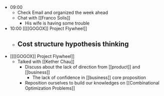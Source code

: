 - 09:00 
    - Check Email and organized the week ahead
    - Chat with [[Franco Solis]]
        - His wife is having some trouble
- 10:00 [[[[GOGOX]] Project Flywheel]] 
    - Cost structure hypothesis thinking
        - 
- [[[[GOGOX]] Project Flywheel]]
    - Talked with [[Kether Chau]]
        - Discuss about the lack of direction from [[product]] and [[business]]
            - The lack of confidence in [[business]] core proposition
        - Reposition ourselves to build our knowledges on [[Combinational Optimization Problems]]
